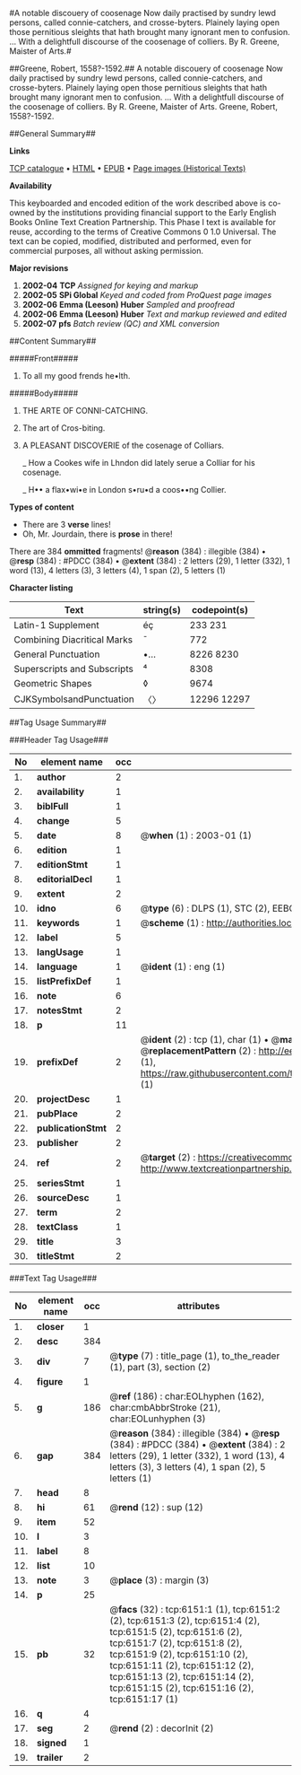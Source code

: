 #A notable discouery of coosenage Now daily practised by sundry lewd persons, called connie-catchers, and crosse-byters. Plainely laying open those pernitious sleights that hath brought many ignorant men to confusion. ... With a delightfull discourse of the coosenage of colliers. By R. Greene, Maister of Arts.#

##Greene, Robert, 1558?-1592.##
A notable discouery of coosenage Now daily practised by sundry lewd persons, called connie-catchers, and crosse-byters. Plainely laying open those pernitious sleights that hath brought many ignorant men to confusion. ... With a delightfull discourse of the coosenage of colliers. By R. Greene, Maister of Arts.
Greene, Robert, 1558?-1592.

##General Summary##

**Links**

[TCP catalogue](http://www.ota.ox.ac.uk/tcp/)  • 
[HTML](http://tei.it.ox.ac.uk/tcp/Texts-HTML/free/A02/A02140.html)  • 
[EPUB](http://tei.it.ox.ac.uk/tcp/Texts-EPUB/free/A02/A02140.epub) • 
[Page images (Historical Texts)](https://data.historicaltexts.jisc.ac.uk/view?pubId=eebo-99841560e&pageId=eebo-99841560e-6151-1)

**Availability**

This keyboarded and encoded edition of the
	       work described above is co-owned by the institutions
	       providing financial support to the Early English Books
	       Online Text Creation Partnership. This Phase I text is
	       available for reuse, according to the terms of Creative
	       Commons 0 1.0 Universal. The text can be copied,
	       modified, distributed and performed, even for
	       commercial purposes, all without asking permission.

**Major revisions**

1. __2002-04__ __TCP__ *Assigned for keying and markup*
1. __2002-05__ __SPi Global__ *Keyed and coded from ProQuest page images*
1. __2002-06__ __Emma (Leeson) Huber__ *Sampled and proofread*
1. __2002-06__ __Emma (Leeson) Huber__ *Text and markup reviewed and edited*
1. __2002-07__ __pfs__ *Batch review (QC) and XML conversion*

##Content Summary##

#####Front#####

1. To all my good frends he•lth.

#####Body#####

1. THE ARTE OF CONNI-CATCHING.

1. The art of Cros-biting.

1. A PLEASANT DISCOVERIE of the cosenage of Colliars.

    _ How a Cookes wife in Lhndon did lately serue a Colliar for his cosenage.

    _ H•• a flax•wi•e in London s•ru•d a coos••ng Collier.

**Types of content**

  * There are 3 **verse** lines!
  * Oh, Mr. Jourdain, there is **prose** in there!

There are 384 **ommitted** fragments! 
 @__reason__ (384) : illegible (384)  •  @__resp__ (384) : #PDCC (384)  •  @__extent__ (384) : 2 letters (29), 1 letter (332), 1 word (13), 4 letters (3), 3 letters (4), 1 span (2), 5 letters (1)

**Character listing**


|Text|string(s)|codepoint(s)|
|---|---|---|
|Latin-1 Supplement|éç|233 231|
|Combining             Diacritical Marks|̄|772|
|General Punctuation|•…|8226 8230|
|Superscripts             and Subscripts|⁴|8308|
|Geometric Shapes|◊|9674|
|CJKSymbolsandPunctuation|〈〉|12296 12297|

##Tag Usage Summary##

###Header Tag Usage###

|No|element name|occ|attributes|
|---|---|---|---|
|1.|__author__|2||
|2.|__availability__|1||
|3.|__biblFull__|1||
|4.|__change__|5||
|5.|__date__|8| @__when__ (1) : 2003-01 (1)|
|6.|__edition__|1||
|7.|__editionStmt__|1||
|8.|__editorialDecl__|1||
|9.|__extent__|2||
|10.|__idno__|6| @__type__ (6) : DLPS (1), STC (2), EEBO-CITATION (1), PROQUEST (1), VID (1)|
|11.|__keywords__|1| @__scheme__ (1) : http://authorities.loc.gov/ (1)|
|12.|__label__|5||
|13.|__langUsage__|1||
|14.|__language__|1| @__ident__ (1) : eng (1)|
|15.|__listPrefixDef__|1||
|16.|__note__|6||
|17.|__notesStmt__|2||
|18.|__p__|11||
|19.|__prefixDef__|2| @__ident__ (2) : tcp (1), char (1)  •  @__matchPattern__ (2) : ([0-9\-]+):([0-9IVX]+) (1), (.+) (1)  •  @__replacementPattern__ (2) : http://eebo.chadwyck.com/downloadtiff?vid=$1&page=$2 (1), https://raw.githubusercontent.com/textcreationpartnership/Texts/master/tcpchars.xml#$1 (1)|
|20.|__projectDesc__|1||
|21.|__pubPlace__|2||
|22.|__publicationStmt__|2||
|23.|__publisher__|2||
|24.|__ref__|2| @__target__ (2) : https://creativecommons.org/publicdomain/zero/1.0/ (1), http://www.textcreationpartnership.org/docs/. (1)|
|25.|__seriesStmt__|1||
|26.|__sourceDesc__|1||
|27.|__term__|2||
|28.|__textClass__|1||
|29.|__title__|3||
|30.|__titleStmt__|2||


###Text Tag Usage###

|No|element name|occ|attributes|
|---|---|---|---|
|1.|__closer__|1||
|2.|__desc__|384||
|3.|__div__|7| @__type__ (7) : title_page (1), to_the_reader (1), part (3), section (2)|
|4.|__figure__|1||
|5.|__g__|186| @__ref__ (186) : char:EOLhyphen (162), char:cmbAbbrStroke (21), char:EOLunhyphen (3)|
|6.|__gap__|384| @__reason__ (384) : illegible (384)  •  @__resp__ (384) : #PDCC (384)  •  @__extent__ (384) : 2 letters (29), 1 letter (332), 1 word (13), 4 letters (3), 3 letters (4), 1 span (2), 5 letters (1)|
|7.|__head__|8||
|8.|__hi__|61| @__rend__ (12) : sup (12)|
|9.|__item__|52||
|10.|__l__|3||
|11.|__label__|8||
|12.|__list__|10||
|13.|__note__|3| @__place__ (3) : margin (3)|
|14.|__p__|25||
|15.|__pb__|32| @__facs__ (32) : tcp:6151:1 (1), tcp:6151:2 (2), tcp:6151:3 (2), tcp:6151:4 (2), tcp:6151:5 (2), tcp:6151:6 (2), tcp:6151:7 (2), tcp:6151:8 (2), tcp:6151:9 (2), tcp:6151:10 (2), tcp:6151:11 (2), tcp:6151:12 (2), tcp:6151:13 (2), tcp:6151:14 (2), tcp:6151:15 (2), tcp:6151:16 (2), tcp:6151:17 (1)|
|16.|__q__|4||
|17.|__seg__|2| @__rend__ (2) : decorInit (2)|
|18.|__signed__|1||
|19.|__trailer__|2||
